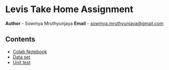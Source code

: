 # Levis Take Home Assignment

**Author** - Sowmya Mruthyunjaya
**Email** - sowmya.mruthyunjaya@gmail.com

## Contents
- [Colab Notebook](https://github.com/smruthyunjaya/levisTakeHomeAssignment/blob/dev/levisAssignment.ipynb)
- [Data set](https://github.com/smruthyunjaya/levisTakeHomeAssignment/blob/dev/BankChurners.csv)
- [Unit test](https://github.com/smruthyunjaya/levisTakeHomeAssignment/blob/dev/data_utils/tests/test_dataloader.py)

